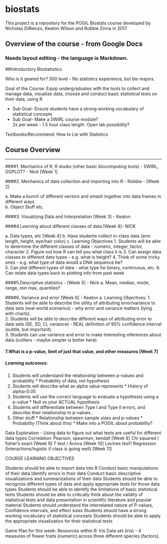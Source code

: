 # biostats

This project is a repository for the POGIL Biostats course developed by Nicholas DiRienzo, Keaton Wilson and Robbie Zinna in 2017.

## Overview of the course - from Google Docs
 
### Needs layout editing - the language is Markdown. 

##Introductory Biostatistics

Who is it geared for? 300 level - No statistics experience, but bio majors.  

Goal of the Course: Equip undergraduates with the tools to collect and manage data, visualize data, choose and conduct basic statistical tests on their data, using R  
  * Sub Goal- Ensure students have a strong working vocabulary of statistical concepts  
  * Sub Goal- Make a SWIRL course module?   
2x per week - 1.5 hour class length. Open lab possibility?

Textbooks/Recommend: How to Lie with Statistics

## Course Overview
***
####1. Mechanics of R, R studio (other basic biocomputing tools) - SWIRL, GGPLOT? - Nick  [Week 1]

####2. Mechanics of data collection and importing into R - Robbie - [Week 2]

  
a. Make a bunch of different vectors and smash together into data frames in different ways  
b. Object Stuff etc.  

####3. Visualizing Data and Interpretation [Week 3] - Keaton

####4.Learning about different classes of data [Week 4]- NICK

a. Data types, etc [Week 4]
b. Have students collect in-class data (arm length, height, eye/hair color)
c. Learning Objectives
    1. Students will be able to determine the different classes of data - numeric, integer, factor, character
    2. Figure out how R can tell you what class it is
    3. Can assign data classes to different data types - e.g. what is height?
    4. Think of some tricky ones - e.g. what type of data would a DNA sequence be?  
    5. Can plot different types of data - what type for binary, continuous, etc. 
    6. Can relate data types back to plotting info from past week  
    
####5.Descriptive statistics - [Week 5] - Nick
a. Mean, median, mode, range, min max, quantiles?

####6. Variance and error [Week 6] - Keaton
a. Learning Objectives:
    1. Students will be able to describe the utility of attributing error/variance to data sets (real-world scenarios) - why error and variance matters (lying with charts).  
    2. Students will be able to describe different ways of attributing error to data sets (SE, SD, CI, variance) - REAL definition of 95% confidence interval (subtle, but important).  
    3. Students can use variance and error to make interesting inferences about data (outliers - maybe simpler is better here).  
    
#### 7.What is a p-value, limit of just that value, and other measures [Week 7]
##### Learning outcomes:
  1. Students will understand the relationship between p-values and probability
    * Probability of data, not hypothesis
  2. Students will describe what an alpha value represents
    * History of alpha=0.05
  3. Students will use the correct language to evaluate a hypothesis using a p-value
    * Null vs your ACTUAL hypothesis
  4. Students will differentiate between Type I and Type II errors, and describe their relationship to       p-values.
  5. Other stuff
    * Relationship between sample sizes and p-values
    * Probability (Think about this)
    * Make into a POGIL about probability?  


Data Exploration - Using data to figure out what tests are useful for different data types
Correlation: Pearson, spearman, kendall [Week 8]
Chi squared / fisher’s exact [Week 9]
T test / Anova [Week 10]
Levines test?
Regression (Interactions/logistic if class is going well) [Week 11]

COURSE LEARNING OBJECTIVES

Students should be able to import data into R
Conduct basic manipulations of their data
Identify errors in their data
Conduct basic descriptive visualizations and summarizations of their data
Students should be able to recognize different types of data and apply appropriate tests for those data types
Students should be able to identify the limitations of basic statistical tests
Students should be able to critically think about the validity of statistical tests and data presentation in scientific literature and popular material
Students should understand the interrelated nature of P-values, Confidence intervals, and effect sizes
Students should have a strong working vocabulary of statistical concepts
Students should be able to apply the appropriate visualization for their statistical tests

Game Plan for this week:
Resources within R:
Iris Data set (iris) - 4 measures of flower traits (numeric) across three different species (factors). 
